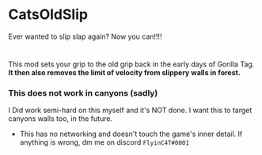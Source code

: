 # CatsOldSlip
Ever wanted to slip slap again? Now you can!!!!

#
This mod sets your grip to the old grip back in the early days of Gorilla Tag.
**It then also removes the limit of velocity from slippery walls in forest.**
### This does not work in canyons (sadly)

I Did work semi-hard on this myself and it's NOT done. I want this to target canyons walls too, in the future.


- This has no networking and doesn't touch the game's inner detail. If anything is wrong, dm me on discord `FlyinC4T#0001`
